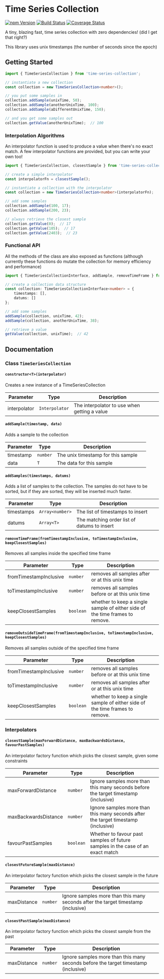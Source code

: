 # Time Series Collection

[![npm Version](https://img.shields.io/npm/v/time-series-collection.svg)](https://badge.fury.io/js/time-series-collection)
[![Build Status](https://travis-ci.org/DanielLeone/time-series-collection.svg?branch=master)](https://travis-ci.org/DanielLeone/time-series-collection)
[![Coverage Status](https://coveralls.io/repos/github/DanielLeone/time-series-collection/badge.svg?branch=master)](https://coveralls.io/github/DanielLeone/time-series-collection?branch=master)

A tiny, blazing fast, time series collection with zero dependencies! (did I get that right?)

This library uses unix timestamps (the number of seconds since the epoch)

## Getting Started

```typescript
import { TimeSeriesCollection } from 'time-series-collection';

// instantiate a new collection
const collection = new TimeSeriesCollection<number>();

// you put some samples in
collection.addSample(unixTime, 50);
collection.addSample(anotherUnixTime, 100);
collection.addSample(aDifferentUnixTime, 150);

// and you get some samples out
collection.getValue(anotherUnixTime);  // 100
```

### Interpolation Algorithms
An interpolator function is used to produce a value when there's no exact match.
A few interpolator functions are provided, but you can write your own too!

```typescript
import { TimeSeriesCollection, closestSample } from 'time-series-collection';

// create a simple interpolator
const interpolatorFn = closestSample();

// instantiate a collection with the interpolator
const collection = new TimeSeriesCollection<number>(interpolatorFn);

// add some samples
collection.addSample(100, 17);
collection.addSample(200, 23);

// always retrieve the closest sample
collection.getValue(0);  // 17
collection.getValue(105);  // 17
collection.getValue(2403);  // 23
```

### Functional API
All the methods of the class are also exposed as functions (although currently these functions do mutate the collection for memory efficiency and performance)

```typescript
import { TimeSeriesCollectionInterface, addSample, removeTimeFrame } from 'time-series-collection';

// create a collection data structure
const collection: TimeSeriesCollectionInterface<number> = {
    timestamps: [],
    datums: []
};

// add some samples
addSample(collection, unixTime, 42);
addSample(collection, anotherUnixTime, 38);

// retrieve a value
getValue(collection, unixTime);  // 42
```



## Documentation

### Class `TimeSeriesCollection`


#### `constructor<T>(interpolator)`

Creates a new instance of a TimeSeriesCollection

| Parameter | Type | Description |  |
| ---- | ---- | ----------- | -------- |
| interpolator | `Interpolator`  | The interpolator to use when getting a value


#### `addSample(timestamp, data)`

Adds a sample to the collection

| Parameter | Type | Description |  |
| ---- | ---- | ----------- | -------- |
| timestamp | `number`  | The unix timestamp for this sample
| data | `T`  | The data for this sample | &nbsp; |


#### `addSamples(timestamps, datums)`

Adds a list of samples to the collection.
The samples do not have to be sorted, but if they are sorted, they will be inserted much faster.

| Parameter | Type | Description |  |
| ---- | ---- | ----------- | -------- |
| timestamps | `Array<number>`  | The list of timestamps to insert
| datums | `Array<T>`  | The matching order list of datums to insert | &nbsp; |


#### `removeTimeFrame(fromTimestampInclusive, toTimestampInclusive, keepClosestSamples)`

Removes all samples inside the specified time frame

| Parameter | Type | Description |  |
| ---- | ---- | ----------- | -------- |
| fromTimestampInclusive | `number`  | removes all samples after or at this unix time| &nbsp; |
| toTimestampInclusive | `number`  | removes all samples before or at this unix time | &nbsp; |
| keepClosestSamples | `boolean`  | whether to keep a single sample of either side of the time frames to remove. | &nbsp; |


#### `removeOutsideTimeFrame(fromTimestampInclusive, toTimestampInclusive, keepClosestSamples)`

Removes all samples outside of the specified time frame

| Parameter | Type | Description |  |
| ---- | ---- | ----------- | -------- |
| fromTimestampInclusive | `number`  | removes all samples before or at this unix time | &nbsp; |
| toTimestampInclusive | `number`  | removes all samples after or at this unix time | &nbsp; |
| keepClosestSamples | `boolean`  | whether to keep a single sample of either side of the time frames to remove. | &nbsp; |


### Interpolators

#### `closestSample(maxForwardDistance, maxBackwardsDistance, favourPastSamples)`

An interpolator factory function which picks the closest sample, given some constraints

| Parameter | Type | Description |  |
| ---- | ---- | ----------- | -------- |
| maxForwardDistance | `number`  | Ignore samples more than this many seconds before the target timestamp (inclusive) | &nbsp; |
| maxBackwardsDistance | `number`  | Ignore samples more than this many seconds after the target timestamp (inclusive) | &nbsp; |
| favourPastSamples | `boolean`  | Whether to favour past samples of future samples in the case of an exact match | &nbsp; |


#### `closestFutureSample(maxDistance)`

An interpolator factory function which picks the closest sample in the future

| Parameter | Type | Description |  |
| ---- | ---- | ----------- | -------- |
| maxDistance | `number`  | Ignore samples more than this many seconds after the target timestamp (inclusive) | &nbsp; |


#### `closestPastSample(maxDistance)`

An interpolator factory function which picks the closest sample from the past

| Parameter | Type | Description |  |
| ---- | ---- | ----------- | -------- |
| maxDistance | `number`  | Ignore samples more than this many seconds before the target timestamp (inclusive) | &nbsp; |

